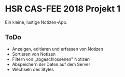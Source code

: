 # HSR CAS-FEE 2018 Projekt 1

Ein kleine, lustige Notizen-App.

## ToDo

* Anzeigen, editieren und erfassen von Notizen
* Sortieren von Notizen
* Filtern von „abgeschlossenen" Notizen
* Abspeichern der Daten auf dem Server
* Wechseln des Styles
